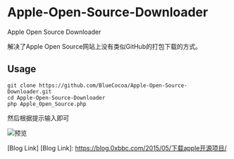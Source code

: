 # Apple-Open-Source-Downloader
Apple Open Source Downloader

解决了Apple Open Source网站上没有类似GitHub的打包下载的方式。

## Usage
	git clone https://github.com/BlueCocoa/Apple-Open-Source-Downloader.git
	cd Apple-Open-Source-Downloader
	php Apple_Open_Source.php
	
然后根据提示输入即可

![预览](https://github.com/BlueCocoa/Apple-Open-Source-Downloader/raw/master/Preview.png "Preview")

[Blog Link]
[Blog Link]:
https://blog.0xbbc.com/2015/05/下载apple开源项目/
	
